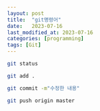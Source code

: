 ```yaml
---
layout: post
title:  "git명령어"
date:   2023-07-16
last_modified_at: 2023-07-16
categories: [programming]
tags: [Git]
---
```


```bash
git status 

git add .  

git commit -m"수정한 내용"  

git push origin master  
```




